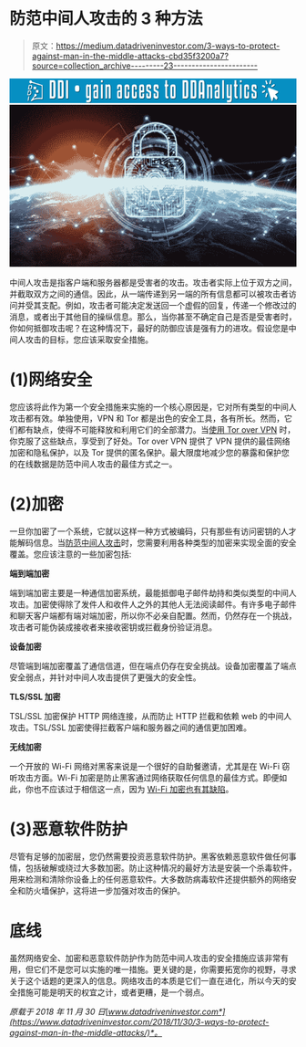 # 防范中间人攻击的 3 种方法

> 原文：<https://medium.datadriveninvestor.com/3-ways-to-protect-against-man-in-the-middle-attacks-cbd35f3200a7?source=collection_archive---------23----------------------->

[![](img/cdb63d0eb83ccfcdb6b8ec50f9381b6f.png)](http://www.track.datadriveninvestor.com/1126B)![](img/6ded30a0592f94dbb0e535d81b5b6d16.png)

中间人攻击是指客户端和服务器都是受害者的攻击。攻击者实际上位于双方之间，并截取双方之间的通信。因此，从一端传递到另一端的所有信息都可以被攻击者访问并受其支配。例如，攻击者可能决定发送回一个虚假的回复，传递一个修改过的消息，或者出于其他目的操纵信息。那么，当你甚至不确定自己是否是受害者时，你如何抵御攻击呢？在这种情况下，最好的防御应该是强有力的进攻。假设您是中间人攻击的目标，您应该采取安全措施。

# (1)网络安全

您应该将此作为第一个安全措施来实施的一个核心原因是，它对所有类型的中间人攻击都有效。单独使用，VPN 和 Tor 都是出色的安全工具，各有所长。然而，它们都有缺点，使得不可能释放和利用它们的全部潜力。当[使用 Tor over VPN](http://www.libertybellpress.com/why-you-should-use-tor-over-vpn.html) 时，你克服了这些缺点，享受到了好处。Tor over VPN 提供了 VPN 提供的最佳网络加密和隐私保护，以及 Tor 提供的匿名保护。最大限度地减少您的暴露和保护您的在线数据是防范中间人攻击的最佳方式之一。

# (2)加密

一旦你加密了一个系统，它就以这样一种方式被编码，只有那些有访问密钥的人才能解码信息。当[防范中间人攻击](https://www.expressvpn.com/blog/man-in-the-middle-attacks/)时，您需要利用各种类型的加密来实现全面的安全覆盖。您应该注意的一些加密包括:

**端到端加密**

端到端加密主要是一种通信加密系统，最能抵御电子邮件劫持和类似类型的中间人攻击。加密使得除了发件人和收件人之外的其他人无法阅读邮件。有许多电子邮件和聊天客户端都有端对端加密，所以你不必亲自配置。然而，仍然存在一个挑战，攻击者可能伪装成接收者来接收密钥或拦截身份验证消息。

**设备加密**

尽管端到端加密覆盖了通信信道，但在端点仍存在安全挑战。设备加密覆盖了端点安全弱点，并针对中间人攻击提供了更强大的安全性。

**TLS/SSL 加密**

TSL/SSL 加密保护 HTTP 网络连接，从而防止 HTTP 拦截和依赖 web 的中间人攻击。TSL/SSL 加密使得拦截客户端和服务器之间的通信更加困难。

**无线加密**

一个开放的 Wi-Fi 网络对黑客来说是一个很好的自助餐邀请，尤其是在 Wi-Fi 窃听攻击方面。Wi-Fi 加密是防止黑客通过网络获取任何信息的最佳方式。即便如此，你也不应该过于相信这一点，因为 [Wi-Fi 加密也有其缺陷](https://www.pcworld.com/article/3233308/security/krack-wi-fi-security-flaw-faq-tips.html)。

# (3)恶意软件防护

尽管有足够的加密层，您仍然需要投资恶意软件防护。黑客依赖恶意软件做任何事情，包括破解或绕过大多数加密。防止这种情况的最好方法是安装一个杀毒软件，用来检测和清除你设备上的任何恶意软件。大多数防病毒软件还提供额外的网络安全和防火墙保护，这将进一步加强对攻击的保护。

# 底线

虽然网络安全、加密和恶意软件防护作为防范中间人攻击的安全措施应该非常有用，但它们不是您可以实施的唯一措施。更关键的是，你需要拓宽你的视野，寻求关于这个话题的更深入的信息。网络攻击的本质是它们一直在进化，所以今天的安全措施可能是明天的权宜之计，或者更糟，是一个弱点。

*原载于 2018 年 11 月 30 日*[*www.datadriveninvestor.com*](https://www.datadriveninvestor.com/2018/11/30/3-ways-to-protect-against-man-in-the-middle-attacks/)*。*